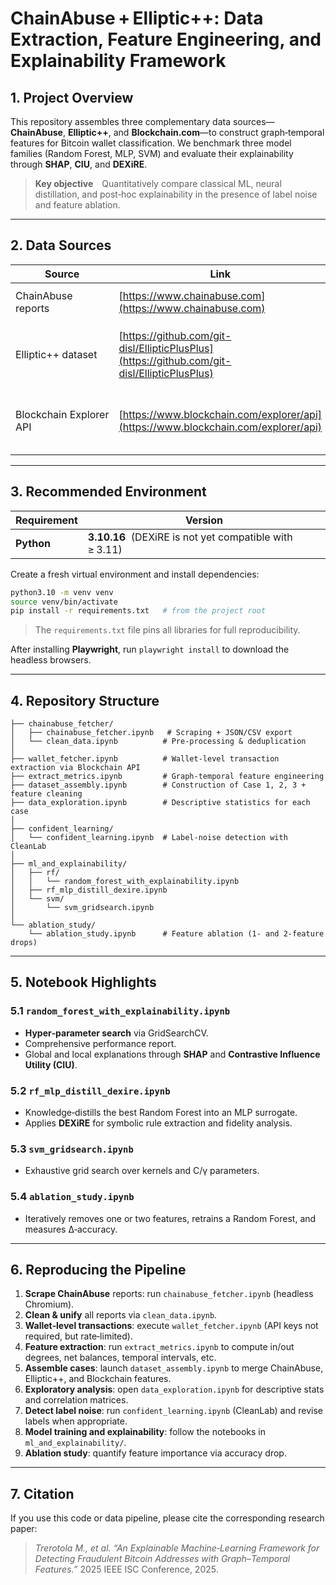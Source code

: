 # ChainAbuse + Elliptic++: Data Extraction, Feature Engineering, and Explainability Framework

## 1. Project Overview

This repository assembles three complementary data sources—**ChainAbuse**, **Elliptic++**, and **Blockchain.com**—to construct graph‑temporal features for Bitcoin wallet classification.  We benchmark three model families (Random Forest, MLP, SVM) and evaluate their explainability through **SHAP**, **CIU**, and **DEXiRE**.

> **Key objective** Quantitatively compare classical ML, neural distillation, and post‑hoc explainability in the presence of label noise and feature ablation.

---

## 2. Data Sources

| Source                  | Link                                                                                         | Notes                                                                       |
| ----------------------- | -------------------------------------------------------------------------------------------- | --------------------------------------------------------------------------- |
| ChainAbuse reports      | [https://www.chainabuse.com](https://www.chainabuse.com)                                     | Scraped via the `chainabuse_fetcher` notebooks.                             |
| Elliptic++ dataset      | [https://github.com/git-disl/EllipticPlusPlus](https://github.com/git-disl/EllipticPlusPlus) | Augments the original Elliptic dataset with additional illicit labels.      |
| Blockchain Explorer API | [https://www.blockchain.com/explorer/api](https://www.blockchain.com/explorer/api)           | Used (rate‑limited) to fetch raw transaction graphs for individual wallets. |

---

## 3. Recommended Environment

| Requirement | Version                                                 |
| ----------- | ------------------------------------------------------- |
| **Python**  | **3.10.16**  (DEXiRE is not yet compatible with ≥ 3.11) |

Create a fresh virtual environment and install dependencies:

```bash
python3.10 -m venv venv
source venv/bin/activate
pip install -r requirements.txt   # from the project root
```

> The `requirements.txt` file pins all libraries for full reproducibility.

After installing **Playwright**, run `playwright install` to download the headless browsers.

---

## 4. Repository Structure

```
├── chainabuse_fetcher/
│   ├── chainabuse_fetcher.ipynb   # Scraping + JSON/CSV export
│   └── clean_data.ipynb          # Pre‑processing & deduplication
│
├── wallet_fetcher.ipynb          # Wallet‑level transaction extraction via Blockchain API
├── extract_metrics.ipynb         # Graph‑temporal feature engineering
├── dataset_assembly.ipynb        # Construction of Case 1, 2, 3 + feature cleaning
├── data_exploration.ipynb        # Descriptive statistics for each case
│
├── confident_learning/
│   └── confident_learning.ipynb  # Label‑noise detection with CleanLab
│
├── ml_and_explainability/
│   ├── rf/
│   │   └── random_forest_with_explainability.ipynb
│   ├── rf_mlp_distill_dexire.ipynb
│   └── svm/
│       └── svm_gridsearch.ipynb
│
└── ablation_study/
    └── ablation_study.ipynb      # Feature ablation (1‑ and 2‑feature drops)
```

---

## 5. Notebook Highlights

### 5.1 `random_forest_with_explainability.ipynb`

* **Hyper‑parameter search** via GridSearchCV.
* Comprehensive performance report.
* Global and local explanations through **SHAP** and **Contrastive Influence Utility (CIU)**.

### 5.2 `rf_mlp_distill_dexire.ipynb`

* Knowledge‑distills the best Random Forest into an MLP surrogate.
* Applies **DEXiRE** for symbolic rule extraction and fidelity analysis.

### 5.3 `svm_gridsearch.ipynb`

* Exhaustive grid search over kernels and C/γ parameters.

### 5.4 `ablation_study.ipynb`

* Iteratively removes one or two features, retrains a Random Forest, and measures Δ‑accuracy.

---

## 6. Reproducing the Pipeline

1. **Scrape ChainAbuse** reports: run `chainabuse_fetcher.ipynb` (headless Chromium).
2. **Clean & unify** all reports via `clean_data.ipynb`.
3. **Wallet‑level transactions**: execute `wallet_fetcher.ipynb` (API keys not required, but rate‑limited).
4. **Feature extraction**: run `extract_metrics.ipynb` to compute in/out degrees, net balances, temporal intervals, etc.
5. **Assemble cases**: launch `dataset_assembly.ipynb` to merge ChainAbuse, Elliptic++, and Blockchain features.
6. **Exploratory analysis**: open `data_exploration.ipynb` for descriptive stats and correlation matrices.
7. **Detect label noise**: run `confident_learning.ipynb` (CleanLab) and revise labels when appropriate.
8. **Model training and explainability**: follow the notebooks in `ml_and_explainability/`.
9. **Ablation study**: quantify feature importance via accuracy drop.

---

## 7. Citation

If you use this code or data pipeline, please cite the corresponding research paper:

> *Trerotola M., et al. “An Explainable Machine‑Learning Framework for Detecting Fraudulent Bitcoin Addresses with Graph–Temporal Features.”* 2025 IEEE ISC Conference, 2025.

